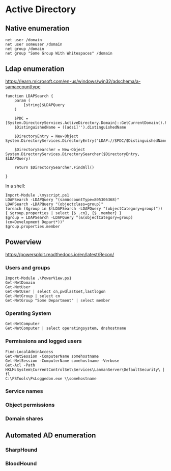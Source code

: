 # Active Directory

## Native enumeration

```
net user /domain
net user someuser /domain
net group /domain
net group "Some Group With Whitespaces" /domain
```

## Ldap enumeration

https://learn.microsoft.com/en-us/windows/win32/adschema/a-samaccounttype

```
function LDAPSearch {
    param (
        [string]$LDAPQuery
    )

    $PDC = [System.DirectoryServices.ActiveDirectory.Domain]::GetCurrentDomain().PdcRoleOwner.Name
    $DistinguishedName = ([adsi]'').distinguishedName

    $DirectoryEntry = New-Object System.DirectoryServices.DirectoryEntry("LDAP://$PDC/$DistinguishedName")

    $DirectorySearcher = New-Object System.DirectoryServices.DirectorySearcher($DirectoryEntry, $LDAPQuery)

    return $DirectorySearcher.FindAll()

}
```
In a shell:
```
Import-Module .\myscript.ps1
LDAPSearch -LDAPQuery "(samAccountType=805306368)"
LDAPSearch -LDAPQuery "(objectclass=group)"
foreach ($group in $(LDAPSearch -LDAPQuery "(objectCategory=group)")) { $group.properties | select {$_.cn}, {$_.member} }
$group = LDAPSearch -LDAPQuery "(&(objectCategory=group)(cn=Development Depart*))"
$group.properties.member
```

## Powerview

https://powersploit.readthedocs.io/en/latest/Recon/

### Users and groups

```
Import-Module .\PowerView.ps1
Get-NetDomain
Get-NetUser
Get-NetUser | select cn,pwdlastset,lastlogon
Get-NetGroup | select cn
Get-NetGroup "Some Department" | select member
```

### Operating System

```
Get-NetComputer
Get-NetComputer | select operatingsystem, dnshostname
```

### Permissions and logged users

```
Find-LocalAdminAccess
Get-NetSession -ComputerName somehostname
Get-NetSession -ComputerName somehostname -Verbose
Get-Acl -Path HKLM:System\CurrentControlSet\Services\LanmanServer\DefaultSecurity\ | fl
C:\PSTools\PsLoggedon.exe \\somehostname
```

### Service names

### Object permissions

### Domain shares

## Automated AD enumeration

### SharpHound

### BloodHound

